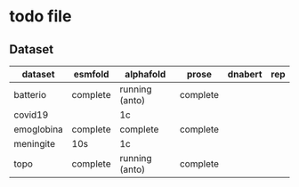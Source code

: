 # todo file

## Dataset

| dataset       | esmfold       | alphafold         | prose             | dnabert       | rep           |
|---------      |-----------    |-------            |-------            |-------------- |-------------- |
| batterio      | complete      | running (anto)    | complete          |               |               |
| covid19       |               | 1c                |                   |               |               |
| emoglobina    | complete      | complete          | complete          |               |               |
| meningite     | 10s           | 1c                |                   |               |               |
| topo          | complete      | running (anto)    | complete          |               |               |

